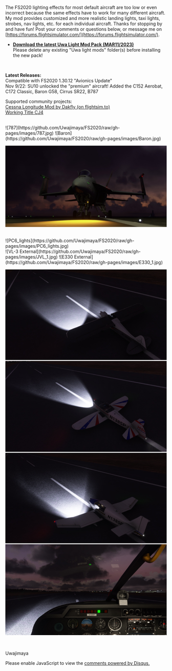 The FS2020 lighting effects for most default aircraft are too low or even incorrect because the same effects have to work for many different aircraft. My mod provides customized and more realistic landing lights, taxi lights, strobes, nav lights, etc. for each individual aircraft. Thanks for stopping by and have fun!
Post your comments or questions below, or message me on [https://forums.flightsimulator.com/](https://forums.flightsimulator.com/).

* [**Download the latest Uwa Light Mod Pack (MAR11/2023)**](https://github.com/Uwajimaya/FS2020/raw/master/Uwa%20light%20mod%20pack%20v1.21.zip)
<br>Please delete any existing "Uwa light mods" folder(s) before installing the new pack!
<br>
<!--* [Read the FAQ](https://uwajimaya.github.io/FS2020/FAQ.html) to learn more about custom options and avoiding conflicts with other mods-->

**Latest Releases:** 
<br>
Compatible with FS2020 1.30.12 "Avionics Update"
<br>
Nov 9/22: SU10 unlocked the "premium" aircraft! Added the C152 Aerobat, C172 Classic, Baron G58, Cirrus SR22, B787
<br>

Supported community projects:
<br>
[Cessna Longitude Mod by Dakfly (on flightsim.to)](https://flightsim.to/file/3655/asobo-cessna-citation-longitude-flight-dynamics-modifications-project-version-1-0) 
<br>
[Working Title CJ4](https://www.workingtitle.aero/packages/cj4/)

<br>
![787](https://github.com/Uwajimaya/FS2020/raw/gh-pages/images/787.jpg)
![Baron](https://github.com/Uwajimaya/FS2020/raw/gh-pages/images/Baron.jpg)

![FA18_1](https://github.com/Uwajimaya/FS2020/raw/gh-pages/images/FA18_2.jpg)
<br>

<br>
![PC6_lights](https://github.com/Uwajimaya/FS2020/raw/gh-pages/images/PC6_lights.jpg)

<br>
![VL-3 External](https://github.com/Uwajimaya/FS2020/raw/gh-pages/images/JVL_1.jpg)
![E330 External](https://github.com/Uwajimaya/FS2020/raw/gh-pages/images/E330_1.jpg)
   
<br>  

![XCub External](https://github.com/Uwajimaya/FS2020/raw/gh-pages/images/XCub_1.jpg)
![Cap10 External](https://github.com/Uwajimaya/FS2020/raw/gh-pages/images/Cap10_1.jpg)
![DR400 External](https://github.com/Uwajimaya/FS2020/raw/gh-pages/images/DR400_1.jpg)
![DR400 Internal External](https://github.com/Uwajimaya/FS2020/raw/gh-pages/images/DR400_2.jpg)

<br>


Uwajimaya

<div id="disqus_thread"></div>
<script>

/**
*  RECOMMENDED CONFIGURATION VARIABLES: EDIT AND UNCOMMENT THE SECTION BELOW TO INSERT DYNAMIC VALUES FROM YOUR PLATFORM OR CMS.
*  LEARN WHY DEFINING THESE VARIABLES IS IMPORTANT: https://disqus.com/admin/universalcode/#configuration-variables*/
/*
var disqus_config = function () {
this.page.url = PAGE_URL;  // Replace PAGE_URL with your page's canonical URL variable
this.page.identifier = '1234567'; // Replace PAGE_IDENTIFIER with your page's unique identifier variable
};
*/
(function() { // DON'T EDIT BELOW THIS LINE
var d = document, s = d.createElement('script');
s.src = 'https://https-uwa-lights.disqus.com/embed.js';
s.setAttribute('data-timestamp', +new Date());
(d.head || d.body).appendChild(s);
})();
</script>
<noscript>Please enable JavaScript to view the <a href="https://disqus.com/?ref_noscript">comments powered by Disqus.</a></noscript>
